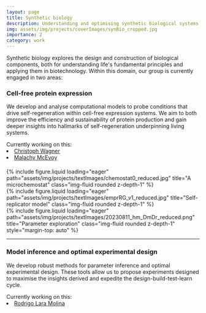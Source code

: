 ```yaml
---
layout: page
title: Synthetic biology
description: Understanding and optimising synthetic biological systems
img: assets/img/projects/coverImages/synBio_cropped.jpg
importance: 2
category: work
---
```


Synthetic biology explores the design and construction of biological components, both for understanding life's
fundamental principles and applying them in biotechnology. Within this domain, our group is currently engaged in two
areas:

### Cell-free protein expression

We develop and analyse computational models to probe conditions that drive self-regeneration within cell-free
expression systems. We aim to both improve the efficiency and sustainability of protein production and gain deeper
insights into hallmarks of self-regeneration underpinning living systems.

<div>
  <span> Currently working on this: </span>
  <li class="tab"><a href="/people/christophWagner/">Christoph Wagner</a></li>
  <li class="tab"><a href="/people/malachyMcEvoy/">Malachy McEvoy</a></li>
</div>

<div class="container" style="margin-top: 20px">
  <div class="row">
    <div class="col">
        {% include figure.liquid loading="eager" path="assets/img/projects/textImages/chemostat0_reduced.jpg" title="A microchemostat" class="img-fluid rounded z-depth-1" %}
    </div>
    <div class="col">
        {% include figure.liquid loading="eager" path="assets/img/projects/textImages/emprRG_v1_reduced.jpg" title="Self-replicator model" class="img-fluid rounded z-depth-1" %}
    </div>
    <div class="col" style="display: flex; flex-direction: column; flex: 1;">
        {% include figure.liquid loading="eager" path="assets/img/projects/textImages/20230811_hm_DmDr_reduced.png" title="Parameter exploration" class="img-fluid rounded z-depth-1" style="margin-top: auto" %}
    </div>
  </div>
</div>

---

### Model inference and optimal experimental design

We develop robust methods for parameter inference and optimal experimental design. These tools allow us to propose
experiments designed to maximise the insights derived and expedite the design-build-test-learn cycle.

<div>
  <span> Currently working on this: </span>
  <li class="tab"><a href="/people/rodrigoMolina/">Rodrigo Lara Molina</a></li>
</div>
